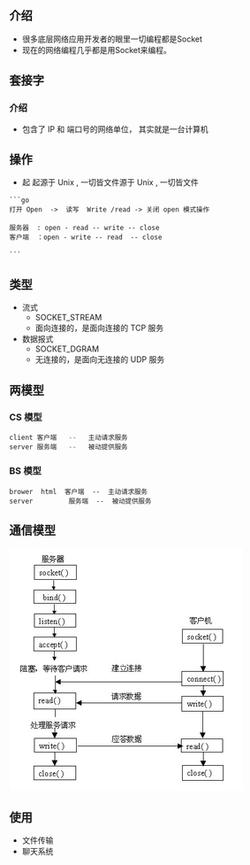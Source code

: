 ## 介绍

*   很多底层网络应用开发者的眼里一切编程都是Socket
*   现在的网络编程几乎都是用Socket来编程。



## 套接字

### 介绍

* 包含了 IP 和 端口号的网络单位， 其实就是一台计算机

## 操作

*    起 起源于 Unix , 一切皆文件源于 Unix , 一切皆文件

    ```go
    打开 Open  ->  读写  Write /read -> 关闭 open 模式操作
    
    服务器	 : open - read -- write -- close
    客户端  ：open - write -- read  -- close
    
    ```

## 类型

*   流式
    *   SOCKET_STREAM
    *   面向连接的，是面向连接的 TCP 服务
*   数据报式
    *   SOCKET_DGRAM
    *   无连接的，是面向无连接的 UDP 服务

## 两模型

### CS 模型

```go
client 客户端   --   主动请求服务 
server 服务端   --   被动提供服务
```



### BS 模型

```
brower  html  客户端  --  主动请求服务 
server         服务端  --  被动提供服务 
```



## 通信模型

![image-20210211123136981](image-20210211123136981.png)



## 使用

*   文件传输
*   聊天系统